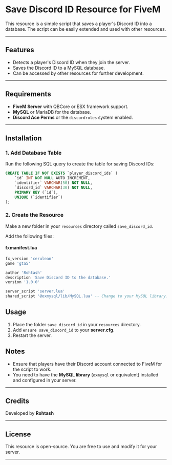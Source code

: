 # Save Discord ID Resource for FiveM

This resource is a simple script that saves a player's Discord ID into a database. The script can be easily extended and used with other resources.

---

## Features
- Detects a player's Discord ID when they join the server.
- Saves the Discord ID to a MySQL database.
- Can be accessed by other resources for further development.

---

## Requirements
- **FiveM Server** with QBCore or ESX framework support.
- **MySQL** or MariaDB for the database.
- **Discord Ace Perms** or the `discordroles` system enabled.

---

## Installation

### 1. Add Database Table
Run the following SQL query to create the table for saving Discord IDs:

```sql
CREATE TABLE IF NOT EXISTS `player_discord_ids` (
    `id` INT NOT NULL AUTO_INCREMENT,
    `identifier` VARCHAR(50) NOT NULL,
    `discord_id` VARCHAR(30) NOT NULL,
    PRIMARY KEY (`id`),
    UNIQUE (`identifier`)
);
```

### 2. Create the Resource
Make a new folder in your `resources` directory called `save_discord_id`.

Add the following files:

#### **fxmanifest.lua**
```lua
fx_version 'cerulean'
game 'gta5'

author 'Rohtash'
description 'Save Discord ID to the database.'
version '1.0.0'

server_script 'server.lua'
shared_script '@oxmysql/lib/MySQL.lua' -- Change to your MySQL library.
```

## Usage

1. Place the folder `save_discord_id` in your `resources` directory.
2. Add `ensure save_discord_id` to your **server.cfg**.
3. Restart the server.

## Notes
- Ensure that players have their Discord account connected to FiveM for the script to work.
- You need to have the **MySQL library** (`oxmysql` or equivalent) installed and configured in your server.

---

## Credits
Developed by **Rohtash**

---

## License
This resource is open-source. You are free to use and modify it for your server.

---

